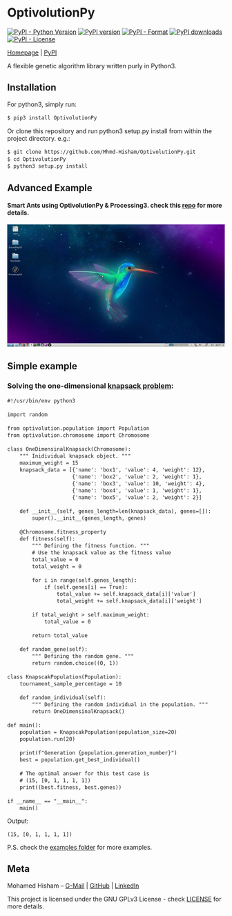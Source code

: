 # OptivolutionPy

[![PyPI - Python Version](https://img.shields.io/pypi/pyversions/OptivolutionPy)](https://pypi.org/project/OptivolutionPy)
[![PyPI version](https://img.shields.io/pypi/v/OptivolutionPy)](https://pypi.org/project/OptivolutionPy)
[![PyPI - Format](https://img.shields.io/pypi/format/OptivolutionPy)](https://pypi.org/project/OptivolutionPy)
[![PyPI downloads](https://img.shields.io/pypi/dm/OptivolutionPy)](https://pypi.org/project/OptivolutionPy)
[![PyPI - License](https://img.shields.io/pypi/l/OptivolutionPy)](https://pypi.org/project/OptivolutionPy)

[Homepage](https://github.com/Mhmd-Hisham/OptivolutionPy) | [PyPI](https://pypi.org/project/OptivolutionPy)

A flexible genetic algorithm library written purly in Python3.

## Installation

For python3, simply run:
```sh
$ pip3 install OptivolutionPy

```

Or clone this repository and run python3 setup.py install from within the project directory. e.g.:
```sh
$ git clone https://github.com/Mhmd-Hisham/OptivolutionPy.git
$ cd OptivolutionPy
$ python3 setup.py install
```

## Advanced Example
#### Smart Ants using OptivolutionPy & Processing3. check this [repo](https://github.com/Mhmd-Hisham/SmartAntsGA) for more details.

![SmartAntsDemo](https://raw.githubusercontent.com/Mhmd-Hisham/SmartAntsGA/master/SmartAntsSmallDemo.gif)


## Simple example
### Solving the one-dimensional [knapsack problem](http://en.wikipedia.org/wiki/Knapsack_problem):

```python3
#!/usr/bin/env python3

import random

from optivolution.population import Population
from optivolution.chromosome import Chromosome

class OneDimensinalKnapsack(Chromosome):
    """ Inidividual knapsack object. """
    maximum_weight = 15
    knapsack_data = [{'name': 'box1', 'value': 4, 'weight': 12},
                     {'name': 'box2', 'value': 2, 'weight': 1},
                     {'name': 'box3', 'value': 10, 'weight': 4},
                     {'name': 'box4', 'value': 1, 'weight': 1},
                     {'name': 'box5', 'value': 2, 'weight': 2}]
    
    def __init__(self, genes_length=len(knapsack_data), genes=[]):
        super().__init__(genes_length, genes)
    
    @Chromosome.fitness_property
    def fitness(self):        
        """ Defining the fitness function. """
        # Use the knapsack value as the fitness value
        total_value = 0
        total_weight = 0
        
        for i in range(self.genes_length):
            if (self.genes[i] == True):
                total_value += self.knapsack_data[i]['value']
                total_weight += self.knapsack_data[i]['weight']
        
        if total_weight > self.maximum_weight:
            total_value = 0
        
        return total_value
    
    def random_gene(self):
        """ Defining the random gene. """
        return random.choice((0, 1))

class KnapscakPopulation(Population):
    tournament_sample_percentage = 10

    def random_individual(self):
        """ Defining the random individual in the population. """
        return OneDimensinalKnapsack()

def main():
    population = KnapscakPopulation(population_size=20)    
    population.run(20)
    
    print(f"Generation {population.generation_number}")
    best = population.get_best_individual()

    # The optimal answer for this test case is
    # (15, [0, 1, 1, 1, 1])
    print((best.fitness, best.genes))

if __name__ == "__main__":
    main()
```

Output:
```
(15, [0, 1, 1, 1, 1])
```

P.S. check the [examples folder](https://github.com/Mhmd-Hisham/OptivolutionPy/tree/master/examples) for more examples.

## Meta

Mohamed Hisham – [G-Mail](mailto:Mohamed00Hisham@Gmail.com) | [GitHub](https://github.com/Mhmd-Hisham) | [LinkedIn](https://www.linkedin.com/in/Mhmd-Hisham/)


This project is licensed under the GNU GPLv3 License - check [LICENSE](https://github.com/Mhmd-Hisham/OptivolutionPy/blob/master/LICENSE) for more details.
